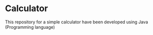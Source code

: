 # Calculator
This repository for a simple calculator have been developed using Java (Programming language)
